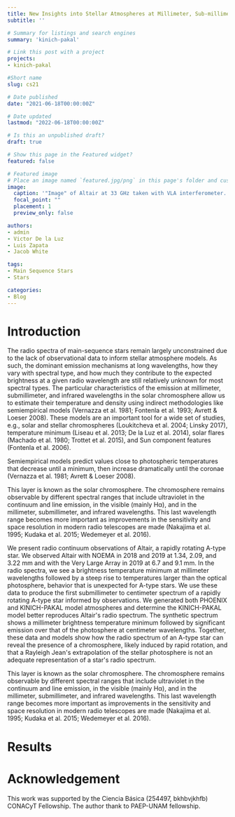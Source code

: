 ```yaml
---
title: New Insights into Stellar Atmospheres at Millimeter, Sub-millimeter, and Infrared wavelengths
subtitle: ''

# Summary for listings and search engines
summary: 'kinich-pakal'

# Link this post with a project
projects: 
- kinich-pakal

#Short name
slug: cs21

# Date published
date: "2021-06-18T00:00:00Z"

# Date updated
lastmod: "2022-06-18T00:00:00Z"

# Is this an unpublished draft?
draft: true

# Show this page in the Featured widget?
featured: false

# Featured image
# Place an image named `featured.jpg/png` in this page's folder and customize its options here.
image:
  caption: '"Image" of Altair at 33 GHz taken with VLA interferometer. [(White et al., 2021)](https://lucnix.be/)'
  focal_point: ""
  placement: 1
  preview_only: false

authors:
- admin
- Victor De la Luz
- Luis Zapata
- Jacob White

tags:
- Main Sequence Stars
- Stars

categories:
- Blog
---
```


# Introduction

The radio spectra of main-sequence stars remain largely unconstrained due to the lack of observational data to inform stellar atmosphere models. As such, the dominant emission mechanisms at long wavelengths, how they vary with spectral type, and how much they contribute to the expected brightness at a given radio wavelength are still relatively unknown for most spectral types. 
The particular characteristics of the emission at millimeter, submillimeter, and infrared wavelengths in the solar chromosphere allow us to estimate their temperature and density using
indirect methodologies like semiempirical models (Vernazza
et al. 1981; Fontenla et al. 1993; Avrett & Loeser 2008). These
models are an important tool for a wide set of studies, e.g.,
solar and stellar chromospheres (Loukitcheva et al. 2004;
Linsky 2017), temperature minimum (Liseau et al. 2013; De la
Luz et al. 2014), solar flares (Machado et al. 1980; Trottet et al.
2015), and Sun component features (Fontenla et al. 2006).

Semiempirical models predict values close to photospheric temperatures
that decrease until a minimum, then increase dramatically until
the coronae (Vernazza et al. 1981; Avrett & Loeser 2008).

This layer is known as the solar
chromosphere. The chromosphere remains observable by
different spectral ranges that include ultraviolet in the
continuum and line emission, in the visible (mainly Hα), and
in the millimeter, submillimeter, and infrared wavelengths.
This last wavelength range becomes more important as
improvements in the sensitivity and space resolution in modern
radio telescopes are made (Nakajima et al. 1995; Kudaka et al.
2015; Wedemeyer et al. 2016).

We present radio continuum observations of Altair, a rapidly rotating A-type star. We observed Altair with NOEMA in 2018 and 2019 at 1.34, 2.09, and 3.22 mm and with the Very Large Array in 2019 at 6.7 and 9.1 mm. In the radio spectra, we see a brightness temperature minimum at millimeter wavelengths followed by a steep rise to temperatures larger than the optical photosphere, behavior that is unexpected for A-type stars. We use these data to produce the first submillimeter to centimeter spectrum of a rapidly rotating A-type star informed by observations. We generated both PHOENIX and KINICH-PAKAL model atmospheres and determine the KINICH-PAKAL model better reproduces Altair's radio spectrum. The synthetic spectrum shows a millimeter brightness temperature minimum followed by significant emission over that of the photosphere at centimeter wavelengths. Together, these data and models show how the radio spectrum of an A-type star can reveal the presence of a chromosphere, likely induced by rapid rotation, and that a Rayleigh Jean's extrapolation of the stellar photosphere is not an adequate representation of a star's radio spectrum.

 This layer is known as the solar
chromosphere. The chromosphere remains observable by
different spectral ranges that include ultraviolet in the
continuum and line emission, in the visible (mainly Hα), and
in the millimeter, submillimeter, and infrared wavelengths.
This last wavelength range becomes more important as
improvements in the sensitivity and space resolution in modern
radio telescopes are made (Nakajima et al. 1995; Kudaka et al.
2015; Wedemeyer et al. 2016).

# Results




# Acknowledgement

This work was supported by the Ciencia Básica (254497, bkhbvjkhfb) CONACyT Fellowship. The author thank to PAEP-UNAM fellowship.